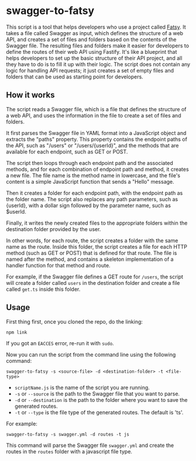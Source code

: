# swagger-to-fatsy

This script is a tool that helps developers who use a project called [Fatsy](https://github.com/skitsanos/fatsy). It takes a file called Swagger as input, which defines the structure of a web API, and creates a set of files and folders based on the contents of the Swagger file. The resulting files and folders make it easier for developers to define the routes of their web API using Fastify. It's like a blueprint that helps developers to set up the basic structure of their API project, and all they have to do is to fill it up with their logic. The script does not contain any logic for handling API requests; it just creates a set of empty files and folders that can be used as starting point for developers.

## How it works

The script reads a Swagger file, which is a file that defines the structure of a web API, and uses the information in the file to create a set of files and folders.

It first parses the Swagger file in YAML format into a JavaScript object and extracts the "paths" property. This property contains the endpoint paths of the API, such as "/users" or "/users/{userId}", and the methods that are available for each endpoint, such as GET or POST.

The script then loops through each endpoint path and the associated methods, and for each combination of endpoint path and method, it creates a new file. The file name is the method name in lowercase, and the file's content is a simple JavaScript function that sends a "Hello" message.

Then it creates a folder for each endpoint path, with the endpoint path as the folder name. The script also replaces any path parameters, such as {userId}, with a dollar sign followed by the parameter name, such as $userId.

Finally, it writes the newly created files to the appropriate folders within the destination folder provided by the user.

In other words, for each route, the script creates a folder with the same name as the route. Inside this folder, the script creates a file for each HTTP method (such as GET or POST) that is defined for that route. The file is named after the method, and contains a skeleton implementation of a handler function for that method and route.

For example, if the Swagger file defines a GET route for `/users`, the script will create a folder called `users` in the destination folder and create a file called `get.ts` inside this folder.

## Usage

First thing first, once you cloned the repo, do the linking:

```shell
npm link
```

If you got an `EACCES` error, re-run it with `sudo`.

Now you can run the script from the command line using the following command:

```shell
swagger-to-fatsy -s <source-file> -d <destination-folder> -t <file-type>
```

- `scriptName.js` is the name of the script you are running.
- `-s` or `--source` is the path to the Swagger file that you want to parse.
- `-d` or `--destination` is the path to the folder where you want to save the generated routes.
- `-t` or `--type` is the file type of the generated routes. The default is 'ts'.

For example:

```shell
swagger-to-fatsy -s swagger.yml -d routes -t js
```

This command will parse the Swagger file `swagger.yml` and create the routes in the `routes` folder with a javascript file type.